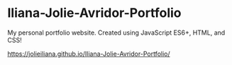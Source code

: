 # Iliana-Jolie-Avridor-Portfolio
My personal portfolio website. Created using JavaScript ES6+, HTML, and CSS!

https://jolieiliana.github.io/Iliana-Jolie-Avridor-Portfolio/
